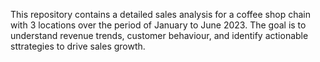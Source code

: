 This repository contains a detailed sales analysis for a coffee shop chain with 3 locations over the period of January to June 2023. The goal is to understand revenue trends, customer behaviour, and identify actionable sttrategies to drive sales growth.
